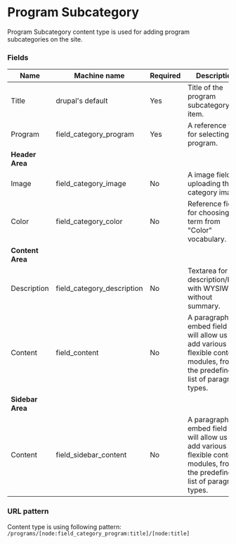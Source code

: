 # Program Subcategory
Program Subcategory content type is used for adding program subcategories on the site.

### Fields
| Name  | Machine name | Required | Description |
| ------------- | ------------- | ------------- | ------------- |
| Title  | drupal's default  | Yes | Title of the program subcategory item. |
| Program  | field\_category_program  | Yes | A reference field for selecting the program. |
| **Header Area** ||||
| Image | field\_category_image | No | A image field, for uploading the category image. |
| Color | field\_category_color | No | Reference field for choosing the term from "Color" vocabulary. |
| **Content Area** ||||
| Description | field\_category_description | No | Textarea for the description/body with WYSIWYG, without summary. |
| Content | field_content | No | A paragraph embed field that will allow us to add various flexible content modules, from the predefined list of paragraph types. |
| **Sidebar Area** ||||
| Content | field\_sidebar_content | No | A paragraph embed field that will allow us to add various flexible content modules, from the predefined list of paragraph types. |

### URL pattern

Content type is using following pattern:
`/programs/[node:field_category_program:title]/[node:title]`
